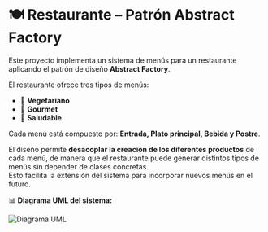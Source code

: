 # 🍽️ Restaurante – Patrón Abstract Factory

Este proyecto implementa un sistema de menús para un restaurante aplicando el patrón de diseño **Abstract Factory**.  

El restaurante ofrece tres tipos de menús:  

- 🥗 **Vegetariano**  
- 🍷 **Gourmet**  
- 🥦 **Saludable**  

Cada menú está compuesto por: **Entrada, Plato principal, Bebida y Postre**.  

El diseño permite **desacoplar la creación de los diferentes productos** de cada menú, de manera que el restaurante puede generar distintos tipos de menús sin depender de clases concretas.  
Esto facilita la extensión del sistema para incorporar nuevos menús en el futuro.  

📊 **Diagrama UML del sistema:**

![Diagrama UML](Restaurante.png)
